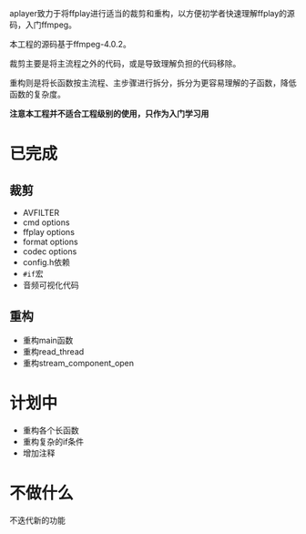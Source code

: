 aplayer致力于将ffplay进行适当的裁剪和重构，以方便初学者快速理解ffplay的源码，入门ffmpeg。

本工程的源码基于ffmpeg-4.0.2。

裁剪主要是将主流程之外的代码，或是导致理解负担的代码移除。

重构则是将长函数按主流程、主步骤进行拆分，拆分为更容易理解的子函数，降低函数的复杂度。

**注意本工程并不适合工程级别的使用，只作为入门学习用**

# 已完成

## 裁剪

- AVFILTER
- cmd options
- ffplay options
- format options
- codec options
- config.h依赖
- `#if`宏
- 音频可视化代码



## 重构

- 重构main函数
- 重构read_thread
- 重构stream_component_open

# 计划中

- 重构各个长函数
- 重构复杂的if条件
- 增加注释

# 不做什么

不迭代新的功能